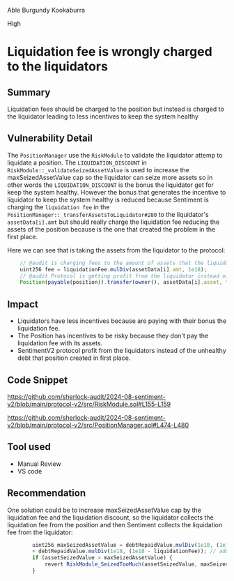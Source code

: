 Able Burgundy Kookaburra

High

# Liquidation fee is wrongly charged to the liquidators

## Summary
Liquidation fees should be charged to the position but instead is charged to the liquidator leading to less incentives to keep the system healthy

## Vulnerability Detail
The `PositionManager` use the `RiskModule` to validate the liquidator attemp to liquidate a position. The `LIQUIDATION_DISCOUNT` in  `RiskModule::_validateSeizedAssetValue` is used to increase the maxSeizedAssetValue cap so the liquidator can seize more assets so in other words the `LIQUIDATION_DISCOUNT` is the bonus the liquidator get for keep the system healthy. However the bonus that generates the incentive to liquidator to keep the system healthy is reduced because Sentiment is charging the `liquidation fee` in the `PositionManager::_transferAssetsToLiquidator#280` to the liquidator's `assetData[i].amt` but should really charge the liquidation fee reducing the assets of the position because is the one that created the problem in the first place. 

Here we can see that is taking the assets from the liquidator to the protocol:
```javascript
    // @audit is charging fees to the amount of assets that the liquidator will seize.
    uint256 fee = liquidationFee.mulDiv(assetData[i].amt, 1e18);
    // @audit Protocol is getting profit from the liquidator instead of the owner of the bad debt which is the one who generated the bad debt. 
    Position(payable(position)).transfer(owner(), assetData[i].asset, fee);
```

## Impact
- Liquidators have less incentives because are paying with their bonus the liquidation fee.
- The Position has incentives to be risky because they don't pay the liquidation fee with its assets.
- SentimentV2 protocol profit from the liquidators instead of the unhealthy debt that position created in first place. 

## Code Snippet

https://github.com/sherlock-audit/2024-08-sentiment-v2/blob/main/protocol-v2/src/RiskModule.sol#L155-L159

https://github.com/sherlock-audit/2024-08-sentiment-v2/blob/main/protocol-v2/src/PositionManager.sol#L474-L480

## Tool used

- Manual Review
- VS code

## Recommendation
One solution could be to increase maxSeizedAssetValue cap by the liquidation fee and the liquidation discount, so the liquidator collects the liquidation fee from the position and then Sentiment collects
the liquidation fee from the liquidator:
```javascript
        uint256 maxSeizedAssetValue = debtRepaidValue.mulDiv(1e18, (1e18 - discount))
        + debtRepaidValue.mulDiv(1e18, (1e18 - liquidationFee)); // added by auditor, incresing the cap let the liquidator collect the liquidation fee that then willl be collected by the protocol.
        if (assetSeizedValue > maxSeizedAssetValue) {
            revert RiskModule_SeizedTooMuch(assetSeizedValue, maxSeizedAssetValue);
        }
```